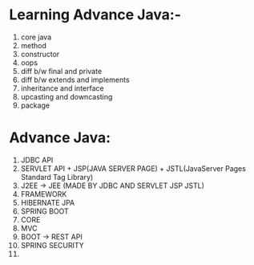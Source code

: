 # Learning Advance Java:-
1. core java
2. method
3. constructor
4. oops
5. diff b/w final and private
6. diff b/w extends and implements
7. inheritance and interface
8. upcasting and downcasting
9. package

# Advance Java:
1. JDBC API
2. SERVLET API + JSP(JAVA SERVER PAGE) + JSTL(JavaServer Pages Standard Tag Library)
3. J2EE -> JEE (MADE BY JDBC AND SERVLET JSP JSTL)
4. FRAMEWORK
5. HIBERNATE JPA
6. SPRING BOOT
7. CORE
8. MVC
9. BOOT -> REST API
10. SPRING SECURITY
11. 